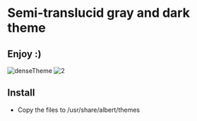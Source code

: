 # Semi-translucid gray and dark theme

## Enjoy :)
![denseTheme](https://user-images.githubusercontent.com/45504136/100399449-7d08a900-3018-11eb-837c-b46453e44c6c.png)
![2](https://user-images.githubusercontent.com/45504136/100405315-fa3c1a00-3028-11eb-959e-55a38e48fb57.png)


## Install

* Copy the files to /usr/share/albert/themes
